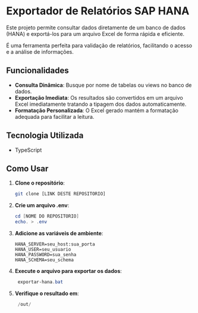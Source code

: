 # Exportador de Relatórios SAP HANA

Este projeto permite consultar dados diretamente de um banco de dados (HANA) e exportá-los para um arquivo Excel de forma rápida e eficiente.

É uma ferramenta perfeita para validação de relatórios, facilitando o acesso e a análise de informações.

## Funcionalidades

- **Consulta Dinâmica**: Busque por nome de tabelas ou views no banco de dados.
- **Exportação Imediata**: Os resultados são convertidos em um arquivo Excel imediatamente tratando a tipagem dos dados automaticamente.
- **Formatação Personalizada**: O Excel gerado mantém a formatação adequada para facilitar a leitura.

## Tecnologia Utilizada

- TypeScript

## Como Usar

1. **Clone o repositório**:
   ```bash
   git clone [LINK DESTE REPOSITORIO]
2. **Crie um arquivo .env**:
   ```powershell
   cd [NOME DO REPOSITORIO]
   echo. > .env
3. **Adicione as variáveis de ambiente**:
    ```node .env
    HANA_SERVER=seu_host:sua_porta
    HANA_USER=seu_usuario
    HANA_PASSWORD=sua_senha
    HANA_SCHEMA=seu_schema
4. **Execute o arquivo para exportar os dados**:
   ```powershell
    exportar-hana.bat
5. **Verifique o resultado em**:
   ```powershell
    /out/